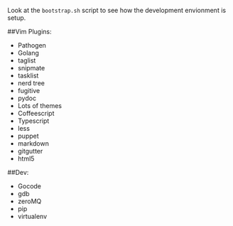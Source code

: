 Look at the `bootstrap.sh` script to see how the development envionment is setup.

##Vim Plugins:
* Pathogen
* Golang
* taglist
* snipmate
* tasklist
* nerd tree
* fugitive
* pydoc
* Lots of themes
* Coffeescript
* Typescript
* less
* puppet
* markdown
* gitgutter
* html5

##Dev:
* Gocode
* gdb
* zeroMQ
* pip
* virtualenv
